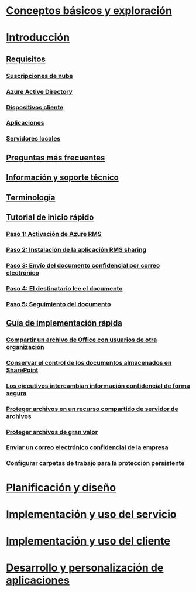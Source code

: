 # [Conceptos básicos y exploración](/rights-management/understand-explore/azure-rights-management)
# [Introducción](requirements-azure-rms.md)
## [Requisitos](requirements-azure-rms.md)
### [Suscripciones de nube](requirements-subscriptions.md)
### [Azure Active Directory](requirements-azure-ad.md)
### [Dispositivos cliente](requirements-client-devices.md)
### [Aplicaciones](requirements-applications.md)
### [Servidores locales ](requirements-servers.md)
## [Preguntas más frecuentes](faqs.md)
## [Información y soporte técnico](information-support.md)
## [Terminología](terminology.md)
## [Tutorial de inicio rápido](quick-start-tutorial.md)
### [Paso 1: Activación de Azure RMS](tutorial-step1.md)
### [Paso 2: Instalación de la aplicación RMS sharing](tutorial-step2.md)
### [Paso 3: Envío del documento confidencial por correo electrónico](tutorial-step3.md)
### [Paso 4: El destinatario lee el documento](tutorial-step4.md)
### [Paso 5: Seguimiento del documento](tutorial-step5.md)
## [Guía de implementación rápida](rapid-deployment-guide.md)
### [Compartir un archivo de Office con usuarios de otra organización](scenario-share-office-file-externally.md)
### [Conservar el control de los documentos almacenados en SharePoint](scenario-sharepoint.md)
### [Los ejecutivos intercambian información confidencial de forma segura](scenario-executives-email.md)
### [Proteger archivos en un recurso compartido de servidor de archivos](scenario-fci.md)
### [Proteger archivos de gran valor](scenario-secure-most-valuable-files.md)
### [Enviar un correo electrónico confidencial de la empresa](scenario-company-confidential-email.md)
### [Configurar carpetas de trabajo para la protección persistente](scenario-work-folders.md)
# [Planificación y diseño](/rights-management/plan-design/deployment-roadmap)
# [Implementación y uso del servicio](/rights-management/deploy-use/activate-service)
# [Implementación y uso del cliente](/rights-management/rms-client/use-client)
# [Desarrollo y personalización de aplicaciones](/rights-management/develop/developers-guide)


<!--HONumber=Apr16_HO4-->



